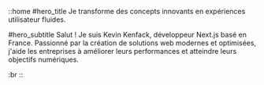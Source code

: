 ::home
#hero_title
Je transforme des concepts innovants en expériences utilisateur fluides.

#hero_subtitle
Salut ! Je suis Kevin Kenfack, développeur Next.js basé en France. Passionné par la création de solutions web modernes et optimisées, j'aide les entreprises à améliorer leurs performances et atteindre leurs objectifs numériques.

:br
::
